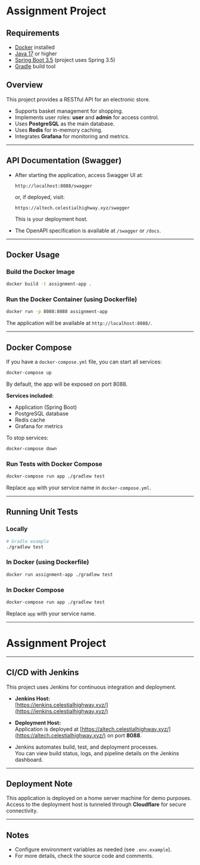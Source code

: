 # Assignment Project

## Requirements

- [Docker](https://docs.docker.com/get-docker/) installed
- [Java 17](https://adoptium.net/) or higher
- [Spring Boot 3.5](https://spring.io/projects/spring-boot) (project uses Spring 3.5)
- [Gradle](https://gradle.org/install/) build tool

## Overview

This project provides a RESTful API for an electronic store.

- Supports basket management for shopping.
- Implements user roles: **user** and **admin** for access control.
- Uses **PostgreSQL** as the main database.
- Uses **Redis** for in-memory caching.
- Integrates **Grafana** for monitoring and metrics.

---

## API Documentation (Swagger)

- After starting the application, access Swagger UI at:
  ```
  http://localhost:8088/swagger
  ```
  or, if deployed, visit:
  ```
  https://altech.celestialhighway.xyz/swagger
  ```
  This is your deployment host.

- The OpenAPI specification is available at `/swagger` or `/docs`.

---

## Docker Usage

### Build the Docker Image

```bash
docker build -t assignment-app .
```

### Run the Docker Container (using Dockerfile)

```bash
docker run -p 8088:8088 assignment-app
```
The application will be available at `http://localhost:8088/`.

---

## Docker Compose

If you have a `docker-compose.yml` file, you can start all services:

```bash
docker-compose up
```
By default, the app will be exposed on port 8088.

**Services included:**
- Application (Spring Boot)
- PostgreSQL database
- Redis cache
- Grafana for metrics

To stop services:

```bash
docker-compose down
```

### Run Tests with Docker Compose

```bash
docker-compose run app ./gradlew test
```
Replace `app` with your service name in `docker-compose.yml`.

---

## Running Unit Tests

### Locally

```bash
# Gradle example
./gradlew test
```

### In Docker (using Dockerfile)

```bash
docker run assignment-app ./gradlew test
```

### In Docker Compose

```bash
docker-compose run app ./gradlew test
```
Replace `app` with your service name.

---
# Assignment Project


---

## CI/CD with Jenkins

This project uses Jenkins for continuous integration and deployment.

- **Jenkins Host:**  
  [https://jenkins.celestialhighway.xyz/](https://jenkins.celestialhighway.xyz/)
- **Deployment Host:**  
  Application is deployed at [https://altech.celestialhighway.xyz/](https://altech.celestialhighway.xyz/) on port **8088**.

- Jenkins automates build, test, and deployment processes.  
  You can view build status, logs, and pipeline details on the Jenkins dashboard.

---

## Deployment Note

This application is deployed on a home server machine for demo purposes.  
Access to the deployment host is tunneled through **Cloudflare** for secure connectivity.

---

## Notes

- Configure environment variables as needed (see `.env.example`).
- For more details, check the source code and comments.

